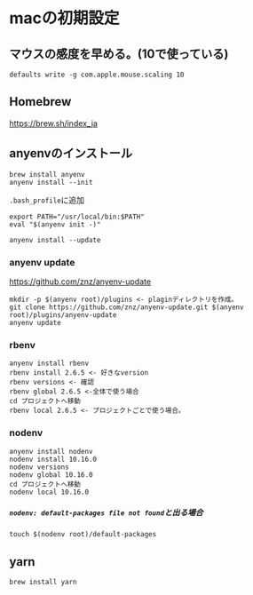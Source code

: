 # macの初期設定

## マウスの感度を早める。(10で使っている)
`defaults write -g com.apple.mouse.scaling 10`

## Homebrew
https://brew.sh/index_ja

## anyenvのインストール
```
brew install anyenv
anyenv install --init
```

`.bash_profile`に追加
```
export PATH="/usr/local/bin:$PATH"
eval "$(anyenv init -)"
```

`anyenv install --update`

### anyenv update
https://github.com/znz/anyenv-update

```
mkdir -p $(anyenv root)/plugins <- plaginディレクトリを作成。
git clone https://github.com/znz/anyenv-update.git $(anyenv root)/plugins/anyenv-update
anyenv update
```

### rbenv
```
anyenv install rbenv
rbenv install 2.6.5 <- 好きなversion
rbenv versions <- 確認
rbenv global 2.6.5 <-全体で使う場合
cd プロジェクトへ移動
rbenv local 2.6.5 <- プロジェクトごとで使う場合。
```

### nodenv
```
anyenv install nodenv
nodenv install 10.16.0
nodenv versions
nodenv global 10.16.0
cd プロジェクトへ移動
nodenv local 10.16.0
```
##### `nodenv: default-packages file not found`と出る場合
`touch $(nodenv root)/default-packages`

## yarn
`brew install yarn`
